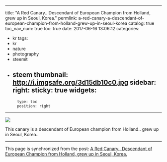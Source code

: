 
---
title: "A Red Canary.. Descendant of European Champion from Holland, grew up in Seoul, Korea."
permlink: a-red-canary-a-descendant-of-european-champion-from-holland-grew-up-in-seoul-korea
catalog: true
toc_nav_num: true
toc: true
date: 2017-06-16 13:06:12
categories:
- kr
tags:
- kr
- nature
- photography
- steemit
- steem
thumbnail: http://i.imgsafe.org/3d15db10c0.jpg
sidebar:
    right:
        sticky: true
widgets:
    -
        type: toc
        position: right
---


![](http://i.imgsafe.org/3d15db10c0.jpg)

This canary is a descendant of European champion from Holland.. grew up in Seoul, Korea..

- - -

This page is synchronized from the post: [A Red Canary.. Descendant of European Champion from Holland, grew up in Seoul, Korea.](https://steemit.com/@jack8831/a-red-canary-a-descendant-of-european-champion-from-holland-grew-up-in-seoul-korea)
